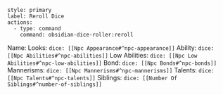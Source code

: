 ```meta-bind-button
style: primary
label: Reroll Dice
actions:
  - type: command
    command: obsidian-dice-roller:reroll
```

Name: 
Looks: `dice: [[Npc Appearance#^npc-appearance]]`
Ability: `dice: [[Npc Abilities#^npc-abilities]]`
Low Abilities: `dice: [[Npc Low Abilities#^npc-low-abilities]]`
Bond: `dice: [[Npc Bonds#^npc-bonds]]`
Mannerisms: `dice: [[Npc Mannerisms#^npc-mannerisms]]`
Talents: `dice: [[Npc Talents#^npc-talents]]`
Siblings: `dice: [[Number Of Siblings#^number-of-siblings]]`